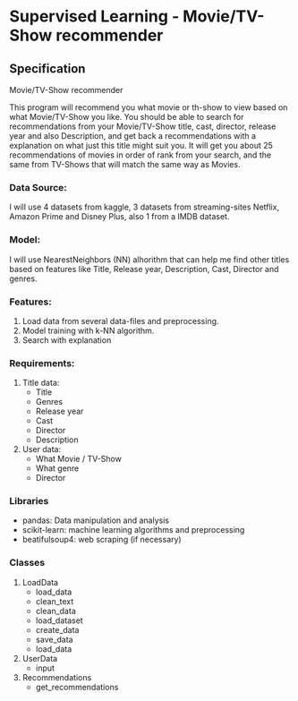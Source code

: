 # Supervised Learning - Movie/TV-Show recommender

## Specification
Movie/TV-Show recommender

This program will recommend you what movie or th-show to view based on what Movie/TV-Show you like.
You should be able to search for recommendations from your Movie/TV-Show title, cast, director, 
release year and also Description, and get back a recommendations with a explanation on what just this 
title might suit you. It will get you about 25 recommendations of movies in order of rank from your search, 
and the same from TV-Shows that will match the same way as Movies.

### Data Source:
I will use 4 datasets from kaggle, 3 datasets from streaming-sites Netflix, 
Amazon Prime and Disney Plus, also 1 from a IMDB dataset.

### Model:
I will use NearestNeighbors (NN) alhorithm that can help me find other titles based on features 
like Title, Release year, Description, Cast, Director and genres.

### Features:
1.  Load data from several data-files and preprocessing.
2.  Model training with k-NN algorithm.
3.  Search with explanation

### Requirements:
1. Title data:
    * Title
    * Genres
    * Release year
    * Cast
    * Director
    * Description
3. User data:
    * What Movie / TV-Show
    * What genre
    * Director

### Libraries
  * pandas: Data manipulation and analysis
  * scikit-learn: machine learning algorithms and preprocessing
  * beatifulsoup4: web scraping (if necessary)
    
### Classes
  1. LoadData
     * load_data
     * clean_text
     * clean_data
     * load_dataset
     * create_data
     * save_data
     * load_data
  2. UserData
     * input
  3. Recommendations
     * get_recommendations 

